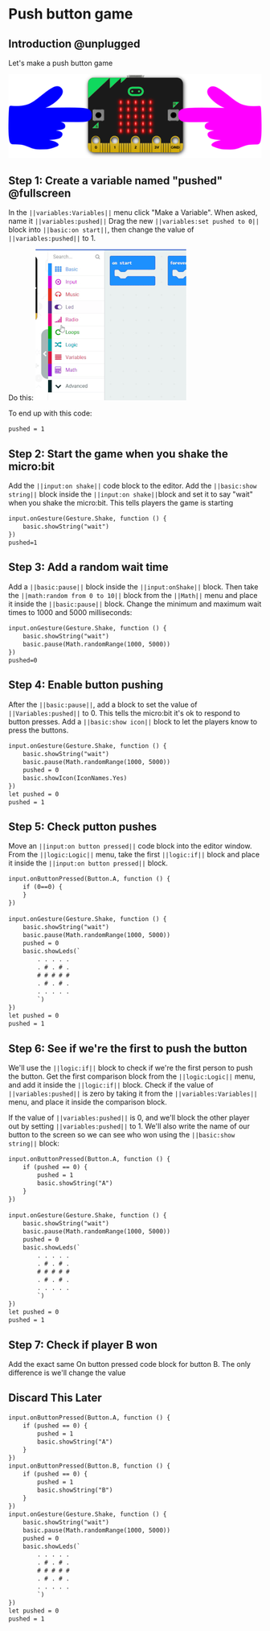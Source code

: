 # Push button game

## Introduction @unplugged

Let's make a push button game

![picture of microbit](https://raw.githubusercontent.com/BrightWearables/pxt-microbit-push-button-game/master/docs/static/PushButtonMicrobitImage.png)

## Step 1: Create a variable named "pushed" @fullscreen

In the ``||variables:Variables||`` menu click "Make a Variable".
When asked, name it ``||variables:pushed||`` 
Drag the new ``||variables:set pushed to 0||`` block into ``||basic:on start||``, then change the value of ``||variables:pushed||`` to 1.

Do this:
![create a variable](https://raw.githubusercontent.com/BrightWearables/pxt-microbit-push-button-game/master/docs/static/makeVariableMakeCodeSmaller.gif)

To end up with this code:
```blocks
pushed = 1
```

## Step 2: Start the game when you shake the micro:bit

Add the ``||input:on shake||`` code block to the editor.
Add the ``||basic:show string||`` block inside the ``||input:on shake||``block and set it
to say "wait" when you shake the micro:bit. This tells players the game is starting

```blocks
input.onGesture(Gesture.Shake, function () {
    basic.showString("wait")
})
pushed=1
```
## Step 3: Add a random wait time

Add a ``||basic:pause||`` block inside the ``||input:onShake||`` block.
Then take the ``||math:random from 0 to 10||`` block from the ``||Math||`` menu and place it inside the ``||basic:pause||`` block. 
Change the minimum and maximum wait times to 1000 and 5000 milliseconds:
```blocks
input.onGesture(Gesture.Shake, function () {
    basic.showString("wait")
    basic.pause(Math.randomRange(1000, 5000))
})
pushed=0
```
## Step 4: Enable button pushing

After the ``||basic:pause||``, add a block to set the value of ``||Variables:pushed||`` to 0.
This tells the micro:bit it's ok to respond to button presses.
Add a ``||basic:show icon||`` block to let the players know to press the buttons.

```blocks
input.onGesture(Gesture.Shake, function () {
    basic.showString("wait")
    basic.pause(Math.randomRange(1000, 5000))
    pushed = 0
    basic.showIcon(IconNames.Yes)
})
let pushed = 0
pushed = 1
```
## Step 5: Check putton pushes
Move an ``||input:on button pressed||`` code block into the editor window.
From the ``||logic:Logic||`` menu, take the first ``||logic:if||`` block and 
place it inside the ``||input:on button pressed||`` block.

```blocks
input.onButtonPressed(Button.A, function () {
    if (0==0) {
    }
})

input.onGesture(Gesture.Shake, function () {
    basic.showString("wait")
    basic.pause(Math.randomRange(1000, 5000))
    pushed = 0
    basic.showLeds(`
        . . . . .
        . # . # .
        # # # # #
        . # . # .
        . . . . .
        `)
})
let pushed = 0
pushed = 1
```

## Step 6: See if we're the first to push the button

We'll use the ``||logic:if||`` block to check if we're the first person to push the button. 
Get the first comparison block from the ``||logic:Logic||`` menu, and add it inside the ``||logic:if||`` block.
Check if the value of ``||variables:pushed||`` is zero by taking it from the ``||variables:Variables||`` menu, 
and place it inside the comparison block.


If the value of ``||variables:pushed||``
is 0, and we'll block the other player out by setting ``||variables:pushed||`` to 1. 
We'll also write the name of our button to the screen so we can see who won using the ``||basic:show string||`` block:
  
```blocks
input.onButtonPressed(Button.A, function () {
    if (pushed == 0) {
        pushed = 1
        basic.showString("A")
    }
})

input.onGesture(Gesture.Shake, function () {
    basic.showString("wait")
    basic.pause(Math.randomRange(1000, 5000))
    pushed = 0
    basic.showLeds(`
        . . . . .
        . # . # .
        # # # # #
        . # . # .
        . . . . .
        `)
})
let pushed = 0
pushed = 1
```
## Step 7: Check if player B won

Add the exact same On button pressed code block for button B. The only difference is we'll change the value


## Discard This Later
```blocks
input.onButtonPressed(Button.A, function () {
    if (pushed == 0) {
        pushed = 1
        basic.showString("A")
    }
})
input.onButtonPressed(Button.B, function () {
    if (pushed == 0) {
        pushed = 1
        basic.showString("B")
    }
})
input.onGesture(Gesture.Shake, function () {
    basic.showString("wait")
    basic.pause(Math.randomRange(1000, 5000))
    pushed = 0
    basic.showLeds(`
        . . . . .
        . # . # .
        # # # # #
        . # . # .
        . . . . .
        `)
})
let pushed = 0
pushed = 1
```
